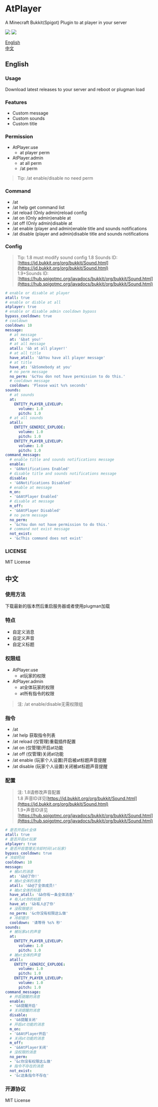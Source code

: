 # AtPlayer
A Minecraft Bukkit(Spigot) Plugin to at player in your server  


<img src="https://hank9999.github.io/AtPlayer/image/1.png" style="max-width:100%;">  
<img src="https://hank9999.github.io/AtPlayer/image/2.png" style="max-width:100%;">  

[English](#English)  
[中文](#中文)

## English
### Usage
Download latest releases to your server and reboot or plugman load

### Features
 - Custom message
 - Custom sounds
 - Custom title

### Permission
 - AtPlayer.use
   - at player perm
 - AtPlayer.admin
   - at all perm
   - /at perm
> Tip:
> /at enable/disable no need perm 

### Command
 - /at
 - /at help get command list
 - /at reload (Only admin)reload config
 - /at on (Only admin)enable at
 - /at off (Only admin)disable at
 - /at enable (player and admin)enable title and sounds notifications
 - /at disable (player and admin)disable title and sounds notifications

### Config
>Tip: 1.8 must modify sound config
>1.8 Sounds ID: [https://jd.bukkit.org/org/bukkit/Sound.html](https://jd.bukkit.org/org/bukkit/Sound.html)  
>1.9+Sounds ID: [https://hub.spigotmc.org/javadocs/bukkit/org/bukkit/Sound.html](https://hub.spigotmc.org/javadocs/bukkit/org/bukkit/Sound.html)  

```yaml
# enable or disable at player
atall: true
# enable or disble at all
atplayer: true
# enable or disable admin cooldown bypass
bypass_cooldown: true
# cooldown
cooldown: 10
message:
  # at message
  at: '&bat you!'
  # at all message
  atall: '&b at all player!'
  # at all title
  have_atall: '&bYou have all player message'
  # at title
  have_at: '&bSomebody at you'
  # no perm message
  no_perm: '&cYou don not have permission to do this.'
  # cooldown message
  cooldown: 'Please wait %s% seconds'
sounds:
  # at sounds
  at:
    ENTITY_PLAYER_LEVELUP:
      volume: 1.0
      pitch: 1.0
  # at all sounds
  atall:
    ENTITY_GENERIC_EXPLODE:
      volume: 1.0
      pitch: 1.0
    ENTITY_PLAYER_LEVELUP:
      volume: 1.0
      pitch: 1.0
command_message:
  # enable title and sounds notifications message
  enable:
  - '&6Notifications Enabled'
  # disable title and sounds notifications message
  disable:
  - '&6Notifications Disabled'
  # enable at message
  m_on:
  - '&6AtPlayer Enabled'
  # disable at message
  m_off:
  - '&6AtPlayer Disabled'
  # no perm message
  no_perm:
  - '&cYou don not have permission to do this.'
  # command not exist message
  not_exist:
  - '&cThis command does not exist'

```
### LICENSE
MIT License

## 中文
### 使用方法
下载最新的版本然后重启服务器或者使用plugman加载

### 特点
 - 自定义消息
 - 自定义声音
 - 自定义标题

### 权限组
 - AtPlayer.use
   - at玩家的权限
 - AtPlayer.admin
   - at全体玩家的权限
   - at所有指令的权限
> 注:
> /at enable/disable无需权限组  

### 指令
 - /at
 - /at help 获取指令列表
 - /at reload (仅管理)重载插件配置
 - /at on (仅管理)开启at功能
 - /at off (仅管理)关闭at功能
 - /at enable (玩家个人设置)开启被at标题声音提醒
 - /at disable (玩家个人设置)关闭被at标题声音提醒

### 配置
>注: 1.8请修改声音配置  
>1.8 声音ID详见[https://jd.bukkit.org/org/bukkit/Sound.html](https://jd.bukkit.org/org/bukkit/Sound.html)  
>1.9+声音ID详见[https://hub.spigotmc.org/javadocs/bukkit/org/bukkit/Sound.html](https://hub.spigotmc.org/javadocs/bukkit/org/bukkit/Sound.html)  

```yaml
# 是否开启at全体
atall: true
# 是否开启at玩家
atplayer: true
# 是否开启管理无冷却时间(at玩家)
bypass_cooldown: true
# 冷却时间
cooldown: 10
message:
  # 被at的消息
  at: '&b@了你!'
  # 被at全体的消息
  atall: '&b@了全体成员!'
  # 被at全体的标题
  have_atall: '&b你有一条全体消息'
  # 有人at你的标题
  have_at: '&b有人@了你'
  # 没权限提示
  no_perm: '&c你没有权限这么做'
  # 冷却提示
  cooldown: '请等待 %s% 秒'
sounds:
  # 被玩家at的声音
  at:
    ENTITY_PLAYER_LEVELUP:
      volume: 1.0
      pitch: 1.0
  # 被at全体的声音
  atall:
    ENTITY_GENERIC_EXPLODE:
      volume: 1.0
      pitch: 1.0
    ENTITY_PLAYER_LEVELUP:
      volume: 1.0
      pitch: 1.0
command_message:
  # 开启提醒的消息
  enable:
  - '&6提醒开启'
  # 关闭提醒的消息
  disable:
  - '&6提醒关闭'
  # 开启at功能的消息
  m_on:
  - '&6AtPlayer开启'
  # 关闭at功能的消息
  m_off:
  - '&6AtPlayer关闭'
  # 没权限的消息
  no_perm:
  - '&c你没有权限这么做'
  # 指令不存在的消息
  not_exist:
  - '&c这条指令不存在'

```
### 开源协议
MIT License